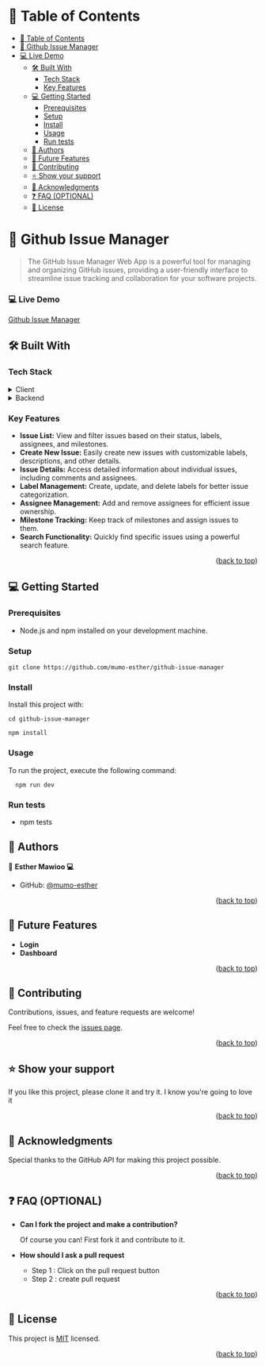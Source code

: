 # 📗 Table of Contents

- [📗 Table of Contents](#-table-of-contents)
- [📖 Github Issue Manager](#-about-project)
- [💻 Live Demo](#live-demo)
  - [🛠 Built With ](#-built-with-)
    - [Tech Stack ](#tech-stack-)
    - [Key Features ](#key-features-)
  - [💻 Getting Started ](#-getting-started-)
    - [Prerequisites](#prerequisites)
    - [Setup](#setup)
    - [Install](#install)
    - [Usage](#usage)
    - [Run tests](#run-tests)
  - [👥 Authors ](#-authors-)
  - [🔭 Future Features ](#-future-features-)
  - [🤝 Contributing ](#-contributing-)
  - [⭐️ Show your support ](#️-show-your-support-)
  - [🙏 Acknowledgments ](#-acknowledgments-)
  - [❓ FAQ (OPTIONAL) ](#-faq-optional-)
  - [📝 License ](#-license-)

<!-- PROJECT DESCRIPTION -->

# 📖 Github Issue Manager<a name="about-project"></a>

> The GitHub Issue Manager Web App is a powerful tool for managing and organizing GitHub issues, providing a user-friendly interface to streamline issue tracking and collaboration for your software projects.

### 💻 Live Demo <a name="live-demo"></a>
[Github Issue Manager](https://github-issue-manager-9xki06vnz-mumo-esther.vercel.app/)

## 🛠 Built With <a name="built-with"></a>

### Tech Stack <a name="tech-stack"></a>

<details>
  <summary>Client</summary>
  <ul>
    <li>Nextjs</li>
    <li>Tailwind Css</li>
    <li>Typescript</li>
  </ul>
</details>

<details>
  <summary>Backend</summary>
  <ul>
    <li>>Github API</li>
  </ul>
</details>


### Key Features <a name="key-features"></a>

- **Issue List:** View and filter issues based on their status, labels, assignees, and milestones.
- **Create New Issue:** Easily create new issues with customizable labels, descriptions, and other details.
- **Issue Details:** Access detailed information about individual issues, including comments and assignees.
- **Label Management:** Create, update, and delete labels for better issue categorization.
- **Assignee Management:** Add and remove assignees for efficient issue ownership.
- **Milestone Tracking:** Keep track of milestones and assign issues to them.
- **Search Functionality:** Quickly find specific issues using a powerful search feature.

<p align="right">(<a href="#readme-top">back to top</a>)</p>

## 💻 Getting Started <a name="getting-started"></a>

### Prerequisites

- Node.js and npm installed on your development machine.

### Setup

```
git clone https://github.com/mumo-esther/github-issue-manager
```

### Install

Install this project with:

```
cd github-issue-manager

npm install

```

### Usage

To run the project, execute the following command:

```
  npm run dev
```

### Run tests

- npm tests

<!-- AUTHORS -->

## 👥 Authors <a name="authors"></a>

👤 **Esther Mawioo 💻**

- GitHub: [@mumo-esther](https://github.com/mumo-esther/)

<p align="right">(<a href="#readme-top">back to top</a>)</p>

<!-- FUTURE FEATURES -->

## 🔭 Future Features <a name="future-features"></a>

- **Login**
- **Dashboard**

<p align="right">(<a href="#readme-top">back to top</a>)</p>

<!-- CONTRIBUTING -->

## 🤝 Contributing <a name="contributing"></a>

Contributions, issues, and feature requests are welcome!

Feel free to check the [issues page](../../issues/).

<p align="right">(<a href="#readme-top">back to top</a>)</p>

<!-- SUPPORT -->

## ⭐️ Show your support <a name="support"></a>

If you like this project, please clone it and try it. I know you're going to love it

<p align="right">(<a href="#readme-top">back to top</a>)</p>

<!-- ACKNOWLEDGEMENTS -->

## 🙏 Acknowledgments <a name="acknowledgements"></a>

Special thanks to the GitHub API for making this project possible.

<p align="right">(<a href="#readme-top">back to top</a>)</p>

<!-- FAQ (optional) -->

## ❓ FAQ (OPTIONAL) <a name="faq"></a>

- **Can I fork the project and make a contribution?**

  Of course you can! First fork it and contribute to it.

- **How should I ask a pull request**

  - Step 1 : Click on the pull request button
  - Step 2 : create pull request

<p align="right">(<a href="#readme-top">back to top</a>)</p>

<!-- LICENSE -->

## 📝 License <a name="license"></a>

This project is [MIT]('./LICENSE') licensed.

<p align="right">(<a href="#readme-top">back to top</a>)</p>
